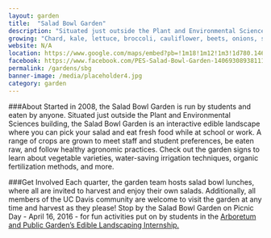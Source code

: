 ```yaml
---
layout: garden
title:  "Salad Bowl Garden"
description: "Situated just outside the Plant and Environmental Sciences building, the Salad Bowl Garden is an interactive edible landscape where you can pick your salad and eat fresh food while at school or work."
growing: "Chard, kale, lettuce, broccoli, cauliflower, beets, onions, sage, lavender, pansies, calendula"
website: N/A
location: https://www.google.com/maps/embed?pb=!1m18!1m12!1m3!1d780.1466022560822!2d-121.75229017076639!3d38.543301047655035!2m3!1f0!2f0!3f0!3m2!1i1024!2i768!4f13.1!3m3!1m2!1s0x0%3A0x0!2zMzjCsDMyJzM1LjkiTiAxMjHCsDQ1JzA2LjMiVw!5e0!3m2!1sen!2sus!4v1459274675585
facebook: https://www.facebook.com/PES-Salad-Bowl-Garden-140693089381118/?fref=ts
permalink: /gardens/sbg
banner-image: /media/placeholder4.jpg
category: garden
---
```



###About
Started in 2008, the Salad Bowl Garden is run by students and eaten by anyone. Situated just outside the Plant and Environmental Sciences building, the Salad Bowl Garden is an interactive edible landscape where you can pick your salad and eat fresh food while at school or work. A range of crops are grown to meet staff and student preferences, be eaten raw, and follow healthy agronomic practices. Check out the garden signs to learn about vegetable varieties, water-saving irrigation techniques, organic fertilization methods, and more.

###Get Involved
Each quarter, the garden team hosts salad bowl lunches, where all are invited to harvest and enjoy their own salads. Additionally, all members of the UC Davis community are welcome to visit the garden at any time and harvest as they please! Stop by the Salad Bowl Garden on Picnic Day - April 16, 2016 - for fun activities put on by students in the [Arboretum and Public Garden’s Edible Landscaping Internship.](http://arboretum.ucdavis.edu/student_opportunities.aspx)

